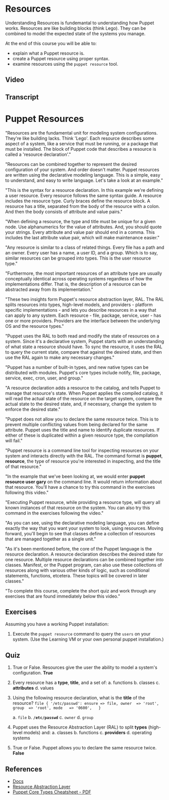 # Resources  #
Understanding Resources is fundemantal to understanding how Puppet works. Resources are like building blocks (think Lego). They can be combined to model the expected state of the systems you manage.  

At the end of this course you will be able to:

* explain what a Puppet resource is.
* create a Puppet resource using proper syntax.
* examine resources using the `puppet resource` tool.

## Video ##

## Transcript

# Puppet Resources

"Resources are the fundamental unit for modeling system configurations. They're like building lacks. Think 'Lego'. Each resource describes some aspect of a system, like a service that must be running, or a package that must be installed. The block of Puppet code that describes a resource is called a 'resource declaration'."

"Resources can be combined together to represent the desired configuration of your system. And order doesn't matter. Puppet resources are written using the declarative modeling language. This is a simple, easy to understand, and easy to write language. Let's take a look at an example."

"This is the syntax for a resource declaration. In this example we're defining a user resource. Every resource follows the same syntax guide. A resource includes the resource type. Curly braces define the resource block. A resource has a title, separated from the body of the resource with a colon. And then the body consists of attribute and value pairs."

"When defining a resource, the type and title must be unique for a given node. Use alphanumerics for the value of attributes. And, you should quote your strings. Every attribute and value pair should end in a comma. This includes the last attribute value pair, which will make maintenance easier."

"Any resource is similar to a class of related things. Every file has a path and an owner. Every user has a name, a user ID, and a group. Which is to say, similar resources can be grouped into types. This is the user resource type."

"Furthermore, the most important resources of an attribute type are usually conceptually identical across operating systems regardless of how the implementations differ. That is, the description of a resource can be abstracted away from its implementation."

"These two insights form Puppet's resource abstraction layer, RAL. The RAL splits resources into types, high-level models, and providers - platform specific implementations - and lets you describe resources in a way that can apply to any system. Each resource - file, package, service, user - has one or more providers. Providers are the interface between the underlying OS and the resource types."

"Puppet uses the RAL to both read and modify the state of resources on a system. Since it's a declarative system, Puppet starts with an understanding of what state a resource should have. To sync the resource, it uses the RAL to query the current state, compare that against the desired state, and then use the RAL again to make any necessary changes."

"Puppet has a number of built-in types, and new native types can be distributed with modules. Puppet's core types include notify, file, package, service, exec, cron, user, and group."

"A resource declaration adds a resource to the catalog, and tells Puppet to manage that resource's state. When Puppet applies the compiled catalog, it will read the actual state of the resource on the target system, compare the actual state to the desired state, and, if necessary, change the system to enforce the desired state."

"Puppet does not allow you to declare the same resource twice. This is to prevent multiple conflicting values from being declared for the same attribute. Puppet uses the title and name to identify duplicate resources. If either of these is duplicated within a given resource type, the compilation will fail."

"Puppet resource is a command line tool for inspecting resources on your system and interacts directly with the RAL. The command format is **puppet**, **resource**, the type of resource you're interested in inspecting, and the title of that resource."

"In the example that we've been looking at, we would enter **puppet resource user gary** on the command line. It would return information about that resource. You'll have a chance to try this command in the exercises following this video."

"Executing Puppet resource, while providing a resource type, will query all known instances of that resource on the system. You can also try this command in the exercises following the video."

"As you can see, using the declarative modeling language, you can define exactly the way that you want your system to look, using resources. Moving forward, you'll begin to see that classes define a collection of resources that are managed together as a single unit."

"As it's been mentioned before, the core of the Puppet language is the resource declaration. A resource declaration describes the desired state for one resource. Multiple resource declarations can be combined together into classes. Manifest, or the Puppet program, can also use these collections of resources along with various other kinds of logic, such as conditional statements, functions, etcetera. These topics will be covered in later classes."

"To complete this course, complete the short quiz and work through any exercises that are found immediately below this video."

## Exercises ##
Assuming you have a working Puppet installation:

1. Execute the `puppet resource` command to query the `users` on your system. (Use the Learning VM or your own personal puppet installation.)

## Quiz ##

1. True or False. Resources give the user the ability to model a system's configuration.
	**True**
2. Every resource has a **type**, **title**, and a set of: 
	a. functions
	b. classes 
	c. **attributes**
	d. values
3. Using the following resource declaration, what is the **title** of the resource?
	`file { '/etc/passwd':
		ensure => file,
		owner  => 'root',
		group  => 'root',
		mode   => '0600',  
    	}`

	a. `file`
	b. **`/etc/passwd`**
	c. `owner`
	d. `group`
4. Puppet uses the Resource Abstraction Layer (RAL) to split **types** (high-level models) and:
	a. classes
	b. functions
	c. **providers**
	d. operating systems
5. True or False. Puppet allows you to declare the same resource twice.
	**False**

## References ##
* [Docs](http://docs.puppetlabs.com/puppet/2.7/reference/lang_resources.html)
* [Resource Abstraction Layer](http://docs.puppetlabs.com/learning/ral.html)
* [Puppet Core Types Cheatsheet - PDF](http://docs.puppetlabs.com/puppet_core_types_cheatsheet.pdf)
